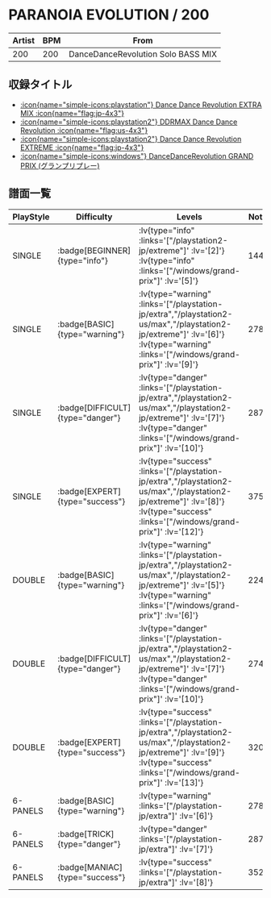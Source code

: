 # PARANOIA EVOLUTION / 200

|Artist|BPM|From|
|------|---|----|
|200|200|DanceDanceRevolution Solo BASS MIX|

## 収録タイトル

- [ :icon{name="simple-icons:playstation"} Dance Dance Revolution EXTRA MIX :icon{name="flag:jp-4x3"} ](/playstation-jp/extra)
- [ :icon{name="simple-icons:playstation2"} DDRMAX Dance Dance Revolution :icon{name="flag:us-4x3"} ](/playstation2-us/max)
- [ :icon{name="simple-icons:playstation2"} Dance Dance Revolution EXTREME :icon{name="flag:jp-4x3"} ](/playstation2-jp/extreme)
- [ :icon{name="simple-icons:windows"} DanceDanceRevolution GRAND PRIX (グランプリプレー)](/windows/grand-prix)

## 譜面一覧

|PlayStyle|Difficulty|Levels|Notes|Movie|
|---------|----------|------|-----|-----|
|SINGLE| :badge[BEGINNER]{type="info"} | :lv{type="info" :links='["/playstation2-jp/extreme"]' :lv='[2]'}  :lv{type="info" :links='["/windows/grand-prix"]' :lv='[5]'} |144/0||
|SINGLE| :badge[BASIC]{type="warning"} | :lv{type="warning" :links='["/playstation-jp/extra","/playstation2-us/max","/playstation2-jp/extreme"]' :lv='[6]'}  :lv{type="warning" :links='["/windows/grand-prix"]' :lv='[9]'} |278/0||
|SINGLE| :badge[DIFFICULT]{type="danger"} | :lv{type="danger" :links='["/playstation-jp/extra","/playstation2-us/max","/playstation2-jp/extreme"]' :lv='[7]'}  :lv{type="danger" :links='["/windows/grand-prix"]' :lv='[10]'} |287/0||
|SINGLE| :badge[EXPERT]{type="success"} | :lv{type="success" :links='["/playstation-jp/extra","/playstation2-us/max","/playstation2-jp/extreme"]' :lv='[8]'}  :lv{type="success" :links='["/windows/grand-prix"]' :lv='[12]'} |375/0||
|DOUBLE| :badge[BASIC]{type="warning"} | :lv{type="warning" :links='["/playstation-jp/extra","/playstation2-us/max","/playstation2-jp/extreme"]' :lv='[5]'}  :lv{type="warning" :links='["/windows/grand-prix"]' :lv='[6]'} |224/0||
|DOUBLE| :badge[DIFFICULT]{type="danger"} | :lv{type="danger" :links='["/playstation-jp/extra","/playstation2-us/max","/playstation2-jp/extreme"]' :lv='[7]'}  :lv{type="danger" :links='["/windows/grand-prix"]' :lv='[10]'} |274/0||
|DOUBLE| :badge[EXPERT]{type="success"} | :lv{type="success" :links='["/playstation-jp/extra","/playstation2-us/max","/playstation2-jp/extreme"]' :lv='[9]'}  :lv{type="success" :links='["/windows/grand-prix"]' :lv='[13]'} |320/0||
|6-PANELS| :badge[BASIC]{type="warning"} | :lv{type="warning" :links='["/playstation-jp/extra"]' :lv='[6]'} |278/0||
|6-PANELS| :badge[TRICK]{type="danger"} | :lv{type="danger" :links='["/playstation-jp/extra"]' :lv='[7]'} |287/0||
|6-PANELS| :badge[MANIAC]{type="success"} | :lv{type="success" :links='["/playstation-jp/extra"]' :lv='[8]'} |352/0||
